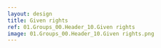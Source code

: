 ```yaml
---
layout: design
title: Given rights
ref: 01.Groups_00.Header_10.Given rights
image: 01.Groups_00.Header_10.Given rights.png
---
```

